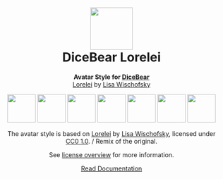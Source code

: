 <h1 align="center"><img src="https://dicebear.com/logo-readme.svg" width="96" /> <br />DiceBear Lorelei</h1>
<p align="center">
  <strong>Avatar Style for <a href="https://dicebear.com/">DiceBear</a></strong><br />
  <a href="https://www.figma.com/community/file/1198749693280469639">Lorelei</a> by <a href="https://www.instagram.com/lischi_art/">Lisa Wischofsky</a>
</p>

<p align="center">
  <img src="https://api.dicebear.com/6.x/lorelei/svg?seed=Mimi" width="64" />
  <img src="https://api.dicebear.com/6.x/lorelei/svg?seed=Sasha" width="64" />
  <img src="https://api.dicebear.com/6.x/lorelei/svg?seed=Lilly" width="64" />
  <img src="https://api.dicebear.com/6.x/lorelei/svg?seed=Tigger" width="64" />
  <img src="https://api.dicebear.com/6.x/lorelei/svg?seed=Bella" width="64" />
  <img src="https://api.dicebear.com/6.x/lorelei/svg?seed=Zoe" width="64" />
  <img src="https://api.dicebear.com/6.x/lorelei/svg?seed=Kitty" width="64" />
</p>

<p align="center">
  The avatar style is based on <a href="https://www.figma.com/community/file/1198749693280469639">Lorelei</a> by
  <a href="https://www.instagram.com/lischi_art/">Lisa Wischofsky</a>, licensed under
  <a href="https://creativecommons.org/publicdomain/zero/1.0/">CC0 1.0</a>. / Remix of the original.
</p>
<p align="center">
  See <a href="https://dicebear.com/licenses">license overview</a> for more information.
</p>

<p align="center">
  <a href="https://dicebear.com/styles/lorelei">
    Read Documentation
  </a>
</p>
